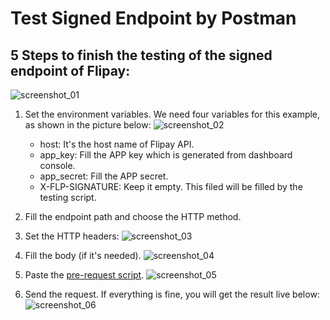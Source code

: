 # Test Signed Endpoint by Postman

## 5 Steps to finish the testing of the signed endpoint of Flipay:
![screenshot_01](https://user-images.githubusercontent.com/13026209/72253781-e536e200-3634-11ea-97ae-19e99e4eba2a.png)

  1. Set the environment variables. We need four variables for this example, as shown in the picture below:
    ![screenshot_02](https://user-images.githubusercontent.com/13026209/72253782-e5cf7880-3634-11ea-8ba0-c6ca98291c94.png)

     - host: It's the host name of Flipay API.
     - app_key: Fill the APP key which is generated from dashboard console.
     - app_secret: Fill the APP secret.
     - X-FLP-SIGNATURE: Keep it empty. This filed will be filled by the testing script.

  2. Fill the endpoint path and choose the HTTP method.

  3. Set the HTTP headers:
    ![screenshot_03](https://user-images.githubusercontent.com/13026209/72253783-e5cf7880-3634-11ea-8f0e-c1af33257781.png)

  4. Fill the body (if it's needed).
    ![screenshot_04](https://user-images.githubusercontent.com/13026209/72253784-e5cf7880-3634-11ea-9528-4098ecadcc28.png)


  5. Paste the [pre-request script](https://github.com/flipay/flipay-official-api-docs/blob/master/example-signature-node.js).
    ![screenshot_05](https://user-images.githubusercontent.com/13026209/72253785-e6680f00-3634-11ea-8405-b1d0a6b61869.png)

  6. Send the request. If everything is fine, you will get the result live below:
    ![screenshot_06](https://user-images.githubusercontent.com/13026209/72253787-e6680f00-3634-11ea-8dd0-d5ac6988bcb2.png)
